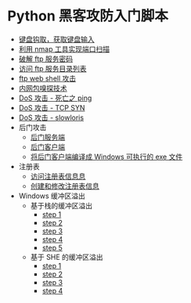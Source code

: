 # Python 黑客攻防入门脚本

* [键盘钩取，获取键盘输入](./5-1-MessageHooking.py)
* [利用 nmap 工具实现端口扫描](./7-1-ScannerPort.py)
* [破解 ftp 服务密码](./7-2-CrackPasswords.py)
* [访问 ftp 服务目录列表](./7-3-DirList.py)
* [ftp web shell 攻击](./7-4-WebShell.py)
* [内网包嗅探技术](./7-5-Sniffing.py)
* [DoS 攻击 - 死亡之 ping](./7-6-Dos-ping.py)
* [DoS 攻击 - TCP SYN](./7-7-Dos-TCPSYN.py)
* [DoS 攻击 - slowloris](./7-8-Dos-slowloris.py)
* 后门攻击
	* [后门服务端](./8-1-backdoorserver.py)
	* [后门客户端](./8-1-backdoorclient.py)
	* [将后门客户端编译成 Windows 可执行的 exe 文件](./8-1-setup.py)
* 注册表
	* [访问注册表信息息](./8-4-registrylist.py)
	* [创建和修改注册表信息](./8-4-registryupdate.py)
* Windows 缓冲区溢出
	* 基于栈的缓冲区溢出
		* [step 1](./8-6-1.py)
		* [step 2](./8-6-2.py)
		* [step 3](./8-6-3.py)
		* [step 4](./8-6-4.py)
		* [step 5](./8-6-5.py)
	* 基于 SHE 的缓冲区溢出
		* [step 1](./8-12-1.py)
		* [step 2](./8-12-2.py)
		* [step 3](./8-12-3.py)
		* [step 4](./8-12-4.py)

